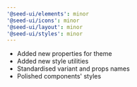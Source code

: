 ```yaml
---
'@seed-ui/elements': minor
'@seed-ui/icons': minor
'@seed-ui/layout': minor
'@seed-ui/styles': minor
---
```


- Added new properties for theme
- Added new style utilities
- Standardised variant and props names
- Polished components' styles
